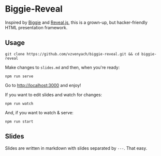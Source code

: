 # Biggie-Reveal

Inspired by [Biggie](https://github.com/tmcw/biggie) and [Reveal.js](https://github.com/hakimel/reveal.js), this is a grown-up, but hacker-friendly HTML presentation framework. 

## Usage

`git clone https://github.com/vzvenyach/biggie-reveal.git && cd biggie-reveal`

Make changes to `slides.md` and then, when you're ready:

```
npm run serve
```

Go to <http://localhost:3000> and enjoy!

If you want to edit slides and watch for changes:

```
npm run watch
```

And, if you want to watch & serve:

```
npm run start
```

## Slides

Slides are written in markdown with slides separated by `---`. That easy.